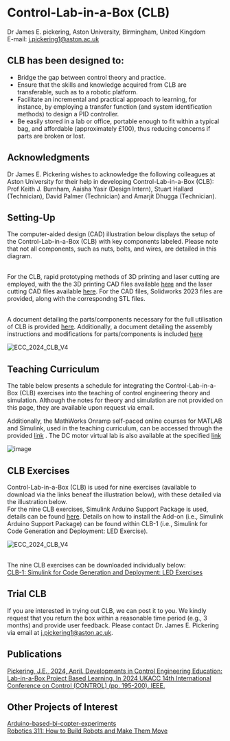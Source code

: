 # Control-Lab-in-a-Box (CLB)
Dr James E. pickering, Aston University, Birmingham, United Kingdom
<br />E-mail: j.pickering1@aston.ac.uk

## CLB has been designed to: 
* Bridge the gap between control theory and practice.
* Ensure that the skills and knowledge acquired from CLB are transferable, such as to a robotic platform.
* Facilitate an incremental and practical approach to learning, for instance, by employing a transfer function (and system identification methods) to design a PID controller.
* Be easily stored in a lab or office, portable enough to fit within a typical bag, and affordable (approximately £100), thus reducing concerns if parts are broken or lost.

## Acknowledgments
Dr James E. Pickering wishes to acknowledge the following colleagues at Aston University for their help in developing Control-Lab-in-a-Box (CLB): Prof Keith J. Burnham, Aaisha Yasir (Design Intern), Stuart Hallard (Technician), David Palmer (Technician) and Amarjit Dhugga (Technician).

## Setting-Up 
The computer-aided design (CAD) illustration below displays the setup of the Control-Lab-in-a-Box (CLB) with key components labeled. Please note that not all components, such as nuts, bolts, and wires, are detailed in this diagram.

<br />For the CLB, rapid prototyping methods of 3D printing and laser cutting are employed, with the the 3D printing CAD files available [here](https://github.com/DrJEPickering/Control-Lab-in-a-Box/blob/main/CAD_files_for_3D_printing.zip) and the laser cutting CAD files available [here](https://github.com/DrJEPickering/Control-Lab-in-a-Box/blob/main/CAD_files_to_be_laser_cut.zip). For the CAD files, Solidworks 2023 files are provided, along with the correspondng STL files.

<br />A document detailing the parts/components necessary for the full utilisation of CLB is provided [here](https://github.com/DrJEPickering/Control-Lab-in-a-Box/blob/main/CLB_component_details.pdf). Additionally, a document detailing the assembly instructions and modifications for parts/components is included [here](https://github.com/DrJEPickering/Control-Lab-in-a-Box/blob/main/Assembly_modifications_Instructions.pdf)
 
![ECC_2024_CLB_V4](https://github.com/DrJEPickering/Control-Lab-in-a-Box/assets/154066708/1c652bf6-f888-432c-bed8-9d83c43549ed)



## Teaching Curriculum
The table below presents a schedule for integrating the Control-Lab-in-a-Box (CLB) exercises into the teaching of control engineering theory and simulation. Although the notes for theory and simulation are not provided on this page, they are available upon request via email.

Additionally, the MathWorks Onramp self-paced online courses for MATLAB and Simulink, used in the teaching curriculum, can be accessed through the provided [link](https://matlabacademy.mathworks.com/) . 
The DC motor virtual lab is also available at the specified [link](https://uk.mathworks.com/matlabcentral/fileexchange/100064-virtual-hardware-and-labs-for-controls)

![image](https://github.com/DrJEPickering/Control-Lab-in-a-Box/assets/154066708/dbadc379-4c32-467f-a319-6c20b66605af)

## CLB Exercises 
Control-Lab-in-a-Box (CLB) is used for nine exercises (available to download via the links beneaf the illustration below), with these detailed via the illustration below. 
<br />For the nine CLB exercises, Simulink Arduino Support Package is used, details can be found [here](https://uk.mathworks.com/hardware-support/arduino.html?#simulink). Details on how to install the Add-on (i.e., Simulink Arduino Support Package) can be found within CLB-1 (i.e., Simulink for Code Generation and Deployment: LED Exercise).

![ECC_2024_CLB_V4](https://github.com/DrJEPickering/Control-Lab-in-a-Box/assets/154066708/39041e18-3f87-4eb4-94b0-8b25bdca7bcc)


<br /> The nine CLB exercises can be downloaded individually below:
<br />[CLB-1: Simulink for Code Generation and Deployment: LED Exercises](https://github.com/DrJEPickering/Control-Lab-in-a-Box/assets/154066708/9c864522-a0df-4d7f-bd92-082eb8e352ed)




  

## Trial CLB 
If you are interested in trying out CLB, we can post it to you. 
We kindly request that you return the box within a reasonable time period (e.g., 3 months) and provide user feedback. 
Please contact Dr. James E. Pickering via email at j.pickering1@aston.ac.uk.

## Publications 
[Pickering, J.E., 2024, April. Developments in Control Engineering Education: Lab-in-a-Box Project Based Learning. In 2024 UKACC 14th International Conference on Control (CONTROL) (pp. 195-200). IEEE.](https://ieeexplore.ieee.org/document/10531946)

## Other Projects of Interest
[Arduino-based-bi-copter-experiments](https://github.com/eenikov/Arduino-based-bi-copter-experiments/tree/main)\
[Robotics 311: How to Build Robots and Make Them Move](https://github.com/michiganrobotics/rob311)


